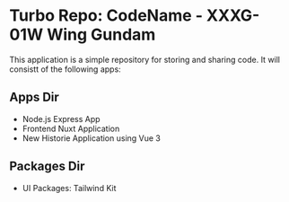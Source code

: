 # Turbo Repo: CodeName - XXXG-01W Wing Gundam

This application is a simple repository for storing and sharing code. It will consistt of the following apps:

## Apps Dir
- Node.js Express App 
- Frontend Nuxt Application 
- New Historie Application using Vue 3 

## Packages Dir
- UI Packages: Tailwind Kit 